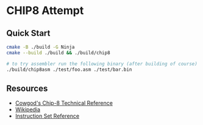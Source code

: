 # CHIP8 Attempt

## Quick Start

```bash
cmake -B ./build -G Ninja
cmake --build ./build && ./build/chip8

# to try assembler run the following binary (after building of course)
./build/chip8asm ./test/foo.asm ./test/bar.bin
```

## Resources

- [Cowgod's Chip-8 Technical Reference](http://devernay.free.fr/hacks/chip8/C8TECH10.HTM)
- [Wikipedia](https://en.wikipedia.org/wiki/CHIP-8)
- [Instruction Set Reference](https://johnearnest.github.io/Octo/docs/chip8ref.pdf)
